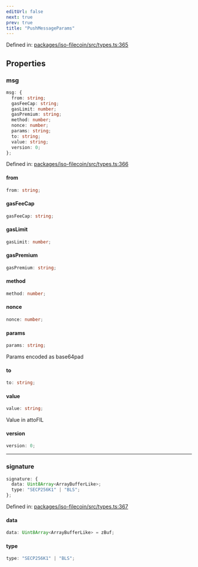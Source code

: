 ```yaml
---
editUrl: false
next: true
prev: true
title: "PushMessageParams"
---
```


Defined in: [packages/iso-filecoin/src/types.ts:365](https://github.com/hugomrdias/filecoin/blob/main/packages/iso-filecoin/src/types.ts#L365)

## Properties

### msg

```ts
msg: {
  from: string;
  gasFeeCap: string;
  gasLimit: number;
  gasPremium: string;
  method: number;
  nonce: number;
  params: string;
  to: string;
  value: string;
  version: 0;
};
```

Defined in: [packages/iso-filecoin/src/types.ts:366](https://github.com/hugomrdias/filecoin/blob/main/packages/iso-filecoin/src/types.ts#L366)

#### from

```ts
from: string;
```

#### gasFeeCap

```ts
gasFeeCap: string;
```

#### gasLimit

```ts
gasLimit: number;
```

#### gasPremium

```ts
gasPremium: string;
```

#### method

```ts
method: number;
```

#### nonce

```ts
nonce: number;
```

#### params

```ts
params: string;
```

Params encoded as base64pad

#### to

```ts
to: string;
```

#### value

```ts
value: string;
```

Value in attoFIL

#### version

```ts
version: 0;
```

***

### signature

```ts
signature: {
  data: Uint8Array<ArrayBufferLike>;
  type: "SECP256K1" | "BLS";
};
```

Defined in: [packages/iso-filecoin/src/types.ts:367](https://github.com/hugomrdias/filecoin/blob/main/packages/iso-filecoin/src/types.ts#L367)

#### data

```ts
data: Uint8Array<ArrayBufferLike> = zBuf;
```

#### type

```ts
type: "SECP256K1" | "BLS";
```
